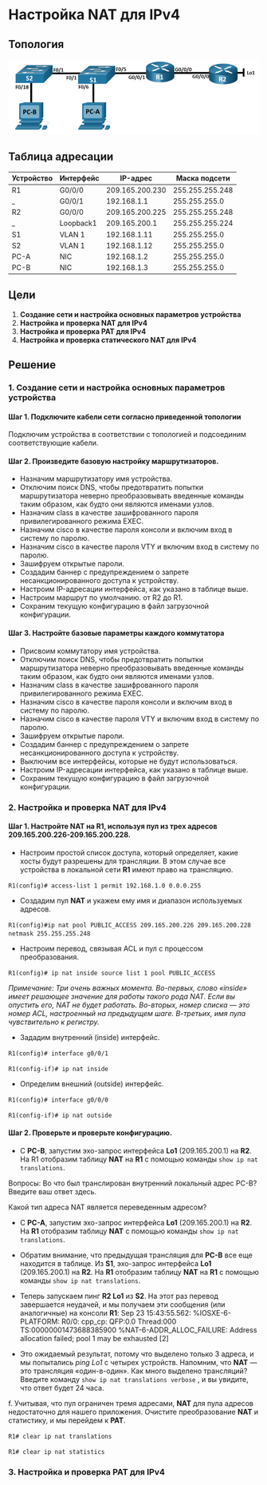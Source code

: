 # Настройка NAT для IPv4
## Топология

![alt text](image.png)

##  Таблица адресации
Устройство | Интерфейс | IP-адрес | Маска подсети
--- | --- | --- | ---
R1 | G0/0/0 | 209.165.200.230 | 255.255.255.248
_ | G0/0/1 | 192.168.1.1 | 255.255.255.0
R2 | G0/0/0 | 209.165.200.225 | 255.255.255.248
_ | Loopback1 | 209.165.200.1 | 255.255.255.224
S1 | VLAN 1 | 192.168.1.11 | 255.255.255.0
S2 | VLAN 1 | 192.168.1.12 | 255.255.255.0
PC-A | NIC | 192.168.1.2 | 255.255.255.0
PC-B | NIC | 192.168.1.3 | 255.255.255.0
## Цели 
1. **Создание сети и настройка основных параметров устройства**
2. **Настройка и проверка NAT для IPv4**
3. **Настройка и проверка PAT для IPv4**
4. **Настройка и проверка статического NAT для IPv4**
## Решение
### 1. Создание сети и настройка основных параметров устройства
#### Шаг 1. Подключите кабели сети согласно приведенной топологии
Подключим устройства в соответствии с топологией и подсоединим соответствующие кабели.
#### Шаг 2. Произведите базовую настройку маршрутизаторов.
 * Назначим маршрутизатору имя устройства.
 * Отключим поиск DNS, чтобы предотвратить попытки маршрутизатора неверно преобразовывать введенные команды таким образом, как будто они являются именами узлов.
 * Назначим class в качестве зашифрованного пароля привилегированного режима EXEC.
 * Назначим cisco в качестве пароля консоли и включим вход в систему по паролю.
 * Назначим cisco в качестве пароля VTY и включим вход в систему по паролю.
 * Зашифруем открытые пароли.
 * Создадим баннер с предупреждением о запрете несанкционированного доступа к устройству.
 * Настроим IP-адресации интерфейса, как указано в таблице выше.
 * Настроим маршрут по умолчанию. от R2 до  R1.
 * Сохраним текущую конфигурацию в файл загрузочной конфигурации.
#### Шаг 3. Настройте базовые параметры каждого коммутатора
 * Присвоим коммутатору имя устройства.
 * Отключим поиск DNS, чтобы предотвратить попытки маршрутизатора неверно преобразовывать введенные команды таким образом, как будто они являются именами узлов.
 * Назначим class в качестве зашифрованного пароля привилегированного режима EXEC.
 * Назначим cisco в качестве пароля консоли и включим вход в систему по паролю.
 * Назначим cisco в качестве пароля VTY и включим вход в систему по паролю.
 * Зашифруем открытые пароли.
 * Создадим баннер с предупреждением о запрете несанкционированного доступа к устройству.
 * Выключим все интерфейсы, которые не будут использоваться.
 * Настроим IP-адресации интерфейса, как указано в таблице выше.
 * Сохраним текущую конфигурацию в файл загрузочной конфигурации.
### 2. Настройка и проверка NAT для IPv4
#### Шаг 1. Настройте NAT на R1, используя пул из трех адресов 209.165.200.226-209.165.200.228. 
 * Настроим простой список доступа, который определяет, какие хосты будут разрешены для трансляции. В этом случае все устройства в локальной сети **R1** имеют право на трансляцию.

`R1(config)# access-list 1 permit 192.168.1.0 0.0.0.255` 

 * Создадим пул **NAT** и укажем ему имя и диапазон используемых адресов.

`R1(config)#ip nat pool PUBLIC_ACCESS 209.165.200.226 209.165.200.228 netmask 255.255.255.248` 
 
 * Настроим перевод, связывая ACL и пул с процессом преобразования.

`R1(config)# ip nat inside source list 1 pool PUBLIC_ACCESS `

*Примечание: Три очень важных момента. Во-первых, слово «inside» имеет решающее значение для работы такого рода NAT. Если вы опустить его, NAT не будет работать. Во-вторых, номер списка — это номер ACL, настроенный на предыдущем шаге. В-третьих, имя пула чувствительно к регистру.* 
 * Зададим внутренний (inside) интерфейс. 

`R1(config)# interface g0/0/1`

`R1(config-if)# ip nat inside`

 * Определим внешний (outside) интерфейс.

`R1(config)# interface g0/0/0`

`R1(config-if)# ip nat outside`

#### Шаг 2. Проверьте и проверьте конфигурацию. 
 * С **PC-B**,  запустим эхо-запрос интерфейса **Lo1** (209.165.200.1) на **R2**. На R1 отобразим таблицу **NAT** на **R1** с помощью команды `show ip nat translations`.

Вопросы:
Во что был транслирован внутренний локальный адрес PC-B?
Введите ваш ответ здесь.
 
Какой тип адреса NAT является переведенным адресом?
 
 * С **PC-A**, запустим  эхо-запрос интерфейса **Lo1** (209.165.200.1) на **R2**. На **R1** отобразим таблицу **NAT** с помощью команды `show ip nat translations`.

 * Обратим внимание, что предыдущая трансляция для **PC-B** все еще находится в таблице. Из **S1**, эхо-запрос интерфейса **Lo1** (209.165.200.1) на **R2**. На **R1** отобразим таблицу **NAT** на **R1** с помощью команды `show ip nat translations`.

 * Теперь запускаем пинг **R2 Lo1** из **S2**. На этот раз перевод завершается неудачей, и мы получаем эти сообщения (или аналогичные) на консоли **R1**:
Sep 23 15:43:55.562: %IOSXE-6-PLATFORM: R0/0: cpp_cp: QFP:0.0 Thread:000 TS:00000001473688385900 %NAT-6-ADDR_ALLOC_FAILURE: Address allocation failed; pool 1 may be exhausted [2]
 * Это ожидаемый результат, потому что выделено только 3 адреса, и мы попытались *ping Lo1* с четырех устройств. Напомним, что **NAT** — это трансляция «один-в-один». Как много выделено трансляций? Введите команду `show ip nat translations verbose` , и вы увидите, что ответ будет 24 часа.

f.	Учитывая, что пул ограничен тремя адресами, **NAT** для пула адресов недостаточно для нашего приложения. Очистите преобразование **NAT** и статистику, и мы перейдем к **PAT**.

`R1# clear ip nat translations` 

`R1# clear ip nat statistics` 

### 3. Настройка и проверка PAT для IPv4


